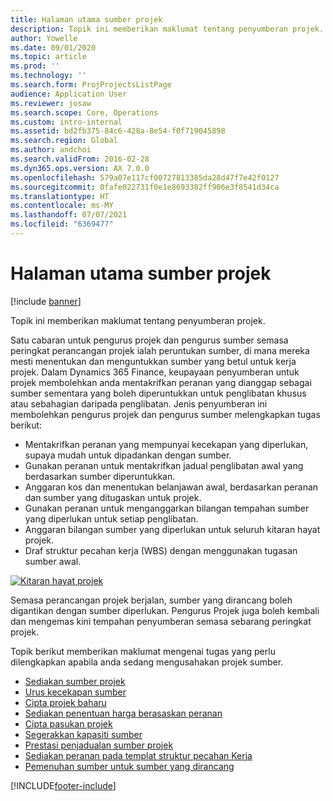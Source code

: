 ```yaml
---
title: Halaman utama sumber projek
description: Topik ini memberikan maklumat tentang penyumberan projek.
author: Yowelle
ms.date: 09/01/2020
ms.topic: article
ms.prod: ''
ms.technology: ''
ms.search.form: ProjProjectsListPage
audience: Application User
ms.reviewer: josaw
ms.search.scope: Core, Operations
ms.custom: intro-internal
ms.assetid: bd2fb375-84c6-428a-8e54-f0f719045898
ms.search.region: Global
ms.author: andchoi
ms.search.validFrom: 2016-02-28
ms.dyn365.ops.version: AX 7.0.0
ms.openlocfilehash: 579a07e117cf00727813385da28d47f7e42f0127
ms.sourcegitcommit: 0fafe022731f0e1e8693382ff906e3f8541d34ca
ms.translationtype: HT
ms.contentlocale: ms-MY
ms.lasthandoff: 07/07/2021
ms.locfileid: "6369477"
---
```

# <a name="project-resourcing-home-page"></a>Halaman utama sumber projek

[!include [banner](../includes/banner.md)]

Topik ini memberikan maklumat tentang penyumberan projek.

Satu cabaran untuk pengurus projek dan pengurus sumber semasa peringkat perancangan projek ialah peruntukan sumber, di mana mereka mesti menentukan dan menguntukkan sumber yang betul untuk kerja projek. Dalam Dynamics 365 Finance, keupayaan penyumberan untuk projek membolehkan anda mentakrifkan peranan yang dianggap sebagai sumber sementara yang boleh diperuntukkan untuk penglibatan khusus atau sebahagian daripada penglibatan. Jenis penyumberan ini membolehkan pengurus projek dan pengurus sumber melengkapkan tugas berikut:

- Mentakrifkan peranan yang mempunyai kecekapan yang diperlukan, supaya mudah untuk dipadankan dengan sumber.
- Gunakan peranan untuk mentakrifkan jadual penglibatan awal yang berdasarkan sumber diperuntukkan.
- Anggaran kos dan menentukan belanjawan awal, berdasarkan peranan dan sumber yang ditugaskan untuk projek.
- Gunakan peranan untuk menganggarkan bilangan tempahan sumber yang diperlukan untuk setiap penglibatan.
- Anggaran bilangan sumber yang diperlukan untuk seluruh kitaran hayat projek.
- Draf struktur pecahan kerja (WBS) dengan menggunakan tugasan sumber awal.

[![Kitaran hayat projek](./media/projectresourcing02-1024x812.jpg)](./media/projectresourcing02.jpg)

Semasa perancangan projek berjalan, sumber yang dirancang boleh digantikan dengan sumber diperlukan. Pengurus Projek juga boleh kembali dan mengemas kini tempahan penyumberan semasa sebarang peringkat projek.

Topik berikut memberikan maklumat mengenai tugas yang perlu dilengkapkan apabila anda sedang mengusahakan projek sumber.

- [Sediakan sumber projek](set-up-project-resources.md)
- [Urus kecekapan sumber](manage-resource-competencies.md)
- [Cipta projek baharu](create-new-project.md)
- [Sediakan penentuan harga berasaskan peranan](set-up-role-based-pricing.md)
- [Cipta pasukan projek](create-project-team.md)
- [Segerakkan kapasiti sumber](synchronize-resource-capacity.md)
- [Prestasi penjadualan sumber projek](project-scheduling-performance.md)
- [Sediakan peranan pada templat struktur pecahan Kerja](set-up-roles-wbs-template.md)
- [Pemenuhan sumber untuk sumber yang dirancang](resource-fulfillment-planned-resources.md)


[!INCLUDE[footer-include](../includes/footer-banner.md)]